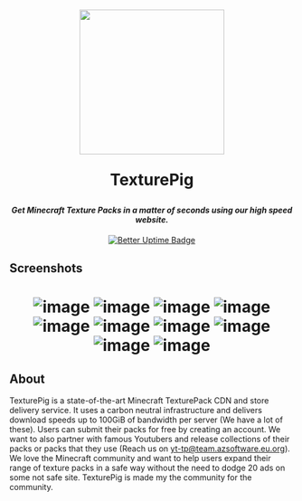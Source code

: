 <h1 align="center">
<img src="https://texturepig.com/assets/img/icons/output500.png" width="256" margin-top="10px"/><br />

**TexturePig**

</h1>
<h4 align="center" style="font-weight: bold; font-style: italic;"> Get Minecraft Texture Packs in a matter of seconds using our high speed website. </h4>


<div align="center">

[![Better Uptime Badge](https://betteruptime.com/status-badges/v1/monitor/aq7y.svg)](https://betteruptime.com/?utm_source=status_badge)

</div>

## Screenshots

<h1 align="center">


![image](https://user-images.githubusercontent.com/66299945/147602963-67a65ed9-456a-46ff-b0f1-bba2f2d91517.png)
![image](https://user-images.githubusercontent.com/66299945/147603862-70f1198c-8a61-46b6-8f54-0237191a565a.png)
![image](https://user-images.githubusercontent.com/66299945/150398466-1178dc9a-af68-4811-80ae-f100c1d79195.png)
![image](https://user-images.githubusercontent.com/66299945/148690328-8020d553-89aa-466c-a37c-935b2bb44e52.png)
![image](https://user-images.githubusercontent.com/66299945/148690372-eaea1d7e-4684-42a4-b417-77890f82a5b9.png)
![image](https://user-images.githubusercontent.com/66299945/148690319-cc60c440-90ca-4438-8063-f7f3670c4a4c.png)
![image](https://user-images.githubusercontent.com/66299945/148652236-666a9f94-be7b-4b53-ae9b-4d2788e5657a.png)
![image](https://user-images.githubusercontent.com/66299945/147604003-0159a4d0-7303-4723-997a-cfbba00d5404.png)
![image](https://user-images.githubusercontent.com/66299945/147604041-4c8708b4-4db7-4beb-890a-9c0cebc249b8.png)
![image](https://user-images.githubusercontent.com/66299945/147604062-713e78a2-d6cd-4a19-82db-88ba5a80a4e7.png)

  
</div>

## About
TexturePig is a state-of-the-art Minecraft TexturePack CDN and store delivery service. It uses a carbon neutral infrastructure and delivers download speeds up to 100GiB of bandwidth per server (We have a lot of these). Users can submit their packs for free by creating an account. We want to also partner with famous Youtubers and release collections of their packs or packs that they use (Reach us on yt-tp@team.azsoftware.eu.org). We love the Minecraft community and want to help users expand their range of texture packs in a safe way without the need to dodge 20 ads on some not safe site. TexturePig is made my the community for the community.
